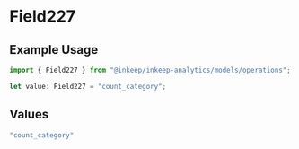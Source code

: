 # Field227

## Example Usage

```typescript
import { Field227 } from "@inkeep/inkeep-analytics/models/operations";

let value: Field227 = "count_category";
```

## Values

```typescript
"count_category"
```